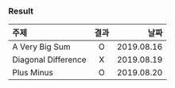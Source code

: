 ### Result
| 주제 | 결과 | 날짜 |
| :--- | :---: | ---: |
| A Very Big Sum | O | 2019.08.16 |
| Diagonal Difference | X | 2019.08.19 |
| Plus Minus | O | 2019.08.20 |
